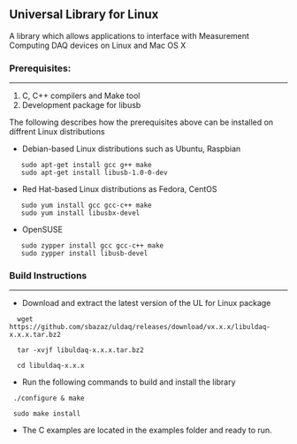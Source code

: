 ## Universal Library for Linux
A library which allows applications to interface with Measurement Computing DAQ devices on Linux and Mac OS X
 
### Prerequisites:
---------------

  1. C, C++ compilers and Make tool
  2. Development package for libusb
  
  The following describes how the prerequisites above can be installed on diffrent Linux distributions
  
  - Debian-based Linux distributions such as Ubuntu, Raspbian
  
  ```
     sudo apt-get install gcc g++ make
     sudo apt-get install libusb-1.0-0-dev
  ```
  - Red Hat-based Linux distributions as Fedora, CentOS
  
  ```
     sudo yum install gcc gcc-c++ make
     sudo yum install libusbx-devel
  ```
     
  - OpenSUSE 
  
  ```
     sudo zypper install gcc gcc-c++ make
     sudo zypper install libusb-devel
  ```

### Build Instructions
---------------------

- Download and extract the latest version of the UL for Linux package

```
  wget https://github.com/sbazaz/uldaq/releases/download/vx.x.x/libuldaq-x.x.x.tar.bz2  
  
  tar -xvjf libuldaq-x.x.x.tar.bz2
  
  cd libuldaq-x.x.x
```
  
- Run the following commands to build and install the library

```
 ./configure & make
  
 sudo make install
```
  
- The C examples are located in the examples folder and ready to run.
  
  
